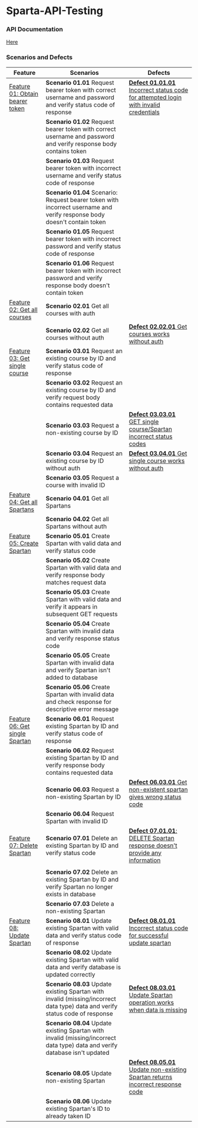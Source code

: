 # Sparta-API-Testing

### API Documentation 
[Here](https://spartaacademyapi20240530152521.azurewebsites.net/swagger/index.html)

### Scenarios and Defects 

| Feature                                                                                                              | Scenarios                                                                                                                     | Defects                                                                                                                                                                     |
|----------------------------------------------------------------------------------------------------------------------|-------------------------------------------------------------------------------------------------------------------------------|-----------------------------------------------------------------------------------------------------------------------------------------------------------------------------|
| [Feature 01: Obtain bearer token](https://github.com/users/OwenGraham/projects/3/views/1?pane=issue&itemId=70739945) | **Scenario 01.01** Request bearer token with correct username and password and verify status code of response                 | [**Defect 01.01.01** Incorrect status code for attempted login with invalid credentials](https://github.com/users/OwenGraham/projects/3/views/1?pane=issue&itemId=71538795) |
|                                                                                                                      | **Scenario 01.02** Request bearer token with correct username and password and verify response body contains token            |                                                                                                                                                                             |
|                                                                                                                      | **Scenario 01.03** Request bearer token with incorrect username and verify status code of response                            |                                                                                                                                                                             |
|                                                                                                                      | **Scenario 01.04** Scenario: Request bearer token with incorrect username and verify response body doesn't contain token      |                                                                                                                                                                             |
|                                                                                                                      | **Scenario 01.05** Request bearer token with incorrect password and verify status code of response                            |                                                                                                                                                                             |
|                                                                                                                      | **Scenario 01.06** Request bearer token with incorrect password and verify response body doesn't contain token                |                                                                                                                                                                             |
| [Feature 02: Get all courses](https://github.com/users/OwenGraham/projects/3/views/1?pane=issue&itemId=69844535)     | **Scenario 02.01** Get all courses with auth                                                                                  |                                                                                                                                                                             |
|                                                                                                                      | **Scenario 02.02** Get all courses without auth                                                                               | [**Defect 02.02.01** Get courses works without auth](https://github.com/users/OwenGraham/projects/3/views/1?pane=issue&itemId=70913493)                                     |
| [Feature 03: Get single course](https://github.com/users/OwenGraham/projects/3/views/1?pane=issue&itemId=69846640)   | **Scenario 03.01** Request an existing course by ID and verify status code of response                                        |                                                                                                                                                                             |
|                                                                                                                      | **Scenario 03.02** Request an existing course by ID and verify request body contains requested data                           |                                                                                                                                                                             |
|                                                                                                                      | **Scenario 03.03** Request a non-existing course by ID                                                                        | [**Defect 03.03.01** GET single course/Spartan incorrect status codes](https://github.com/users/OwenGraham/projects/3/views/1?pane=issue&itemId=70727771)                   | 
|                                                                                                                      | **Scenario 03.04** Request an existing course by ID without auth                                                              | [**Defect 03.04.01** Get single course works without auth](https://github.com/users/OwenGraham/projects/3/views/1?pane=issue&itemId=70928717)                               |
|                                                                                                                      | **Scenario 03.05** Request a course with invalid ID                                                                           |                                                                                                                                                                             |
| [Feature 04: Get all Spartans](https://github.com/users/OwenGraham/projects/3/views/1?pane=issue&itemId=69847293)    | **Scenario 04.01** Get all Spartans                                                                                           |                                                                                                                                                                             |
|                                                                                                                      | **Scenario 04.02** Get all Spartans without auth                                                                              |                                                                                                                                                                             |
| [Feature 05: Create Spartan](https://github.com/users/OwenGraham/projects/3/views/1?pane=issue&itemId=69848274)      | **Scenario 05.01** Create Spartan with valid data and verify status code                                                      |                                                                                                                                                                             |
|                                                                                                                      | **Scenario 05.02** Create Spartan with valid data and verify response body matches request data                               |                                                                                                                                                                             | 
|                                                                                                                      | **Scenario 05.03** Create Spartan with valid data and verify it appears in subsequent GET requests                            |                                                                                                                                                                             |
|                                                                                                                      | **Scenario 05.04** Create Spartan with invalid data and verify response status code                                           |                                                                                                                                                                             |
|                                                                                                                      | **Scenario 05.05** Create Spartan with invalid data and verify Spartan isn't added to database                                |                                                                                                                                                                             | 
|                                                                                                                      | **Scenario 05.06** Create Spartan with invalid data and check response for descriptive error message                          |                                                                                                                                                                             |
| [Feature 06: Get single Spartan](https://github.com/users/OwenGraham/projects/3/views/1?pane=issue&itemId=69847788)  | **Scenario 06.01** Request existing Spartan by ID and verify status code of response                                          |                                                                                                                                                                             |
|                                                                                                                      | **Scenario 06.02** Request existing Spartan by ID and verify response body contains requested data                            |                                                                                                                                                                             |
|                                                                                                                      | **Scenario 06.03** Request a non-existing Spartan by ID                                                                       | [**Defect 06.03.01**  Get non-existent spartan gives wrong status code](https://github.com/users/OwenGraham/projects/3/views/1?pane=issue&itemId=71546886)                  |
|                                                                                                                      | **Scenario 06.04** Request Spartan with invalid ID                                                                            |                                                                                                                                                                             |
| [Feature 07: Delete Spartan](https://github.com/users/OwenGraham/projects/3/views/1?pane=issue&itemId=70436057)      | **Scenario 07.01** Delete an existing Spartan by ID and verify status code                                                    | [**Defect 07.01.01**: DELETE Spartan response doesn't provide any information](https://github.com/users/OwenGraham/projects/3/views/1?pane=issue&itemId=70728831)
                                                                                                                                                       | 
|                                                                                                                      | **Scenario 07.02** Delete an existing Spartan by ID and verify Spartan no longer exists in database                           |                                                                                                                                                                             |   
|                                                                                                                      | **Scenario 07.03** Delete a non-existing Spartan                                                                              |                                                                                                                                                                             |
| [Feature 08: Update Spartan](https://github.com/users/OwenGraham/projects/3/views/1?pane=issue&itemId=70439384)      | **Scenario 08.01** Update existing Spartan with valid data and verify status code of response                                 | [**Defect 08.01.01** Incorrect status code for successful update spartan](https://github.com/users/OwenGraham/projects/3/views/1?pane=issue&itemId=71392292)                |
|                                                                                                                      | **Scenario 08.02** Update existing Spartan with valid data and verify database is updated correctly                           |                                                                                                                                                                             |
|                                                                                                                      | **Scenario 08.03** Update existing Spartan with invalid (missing/incorrect data type) data and verify status code of response | [**Defect 08.03.01** Update Spartan operation works when data is missing](https://github.com/users/OwenGraham/projects/3/views/1?pane=issue&itemId=71394609)                | 
|                                                                                                                      | **Scenario 08.04** Update existing Spartan with invalid (missing/incorrect data type) data and verify database isn't updated  |                                                                                                                                                                             | 
|                                                                                                                      | **Scenario 08.05** Update non-existing Spartan                                                                                | [**Defect 08.05.01** Update non-existing Spartan returns incorrect response code](https://github.com/users/OwenGraham/projects/3/views/1?pane=issue&itemId=71396210)        |
|                                                                                                                      | **Scenario 08.06** Update existing Spartan's ID to already taken ID                                                           |                                                                                                                                                                             |
